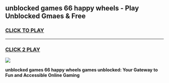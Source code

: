 
## unblocked games 66 happy wheels - Play Unblocked Gmaes & Free
<h3>
<a href="https://news.freeplayer.one?title=unblocked_games_66_happy_wheels&ref=16F">CLICK TO PLAY</a></h3>
<hr>

<h3>
<a href="https://news.freeplayer.one?title=unblocked_games_66_happy_wheels&ref=16F">CLICK 2 PLAY</a>
  
</h3>

<a href="https://news.freeplayer.one?title=unblocked_games_66_happy_wheels&ref=16F/"><img src="https://clearcache.store/games.png"></a>


**unblocked games 66 happy wheels games unblocked: Your Gateway to Fun and Accessible Online Gaming**
